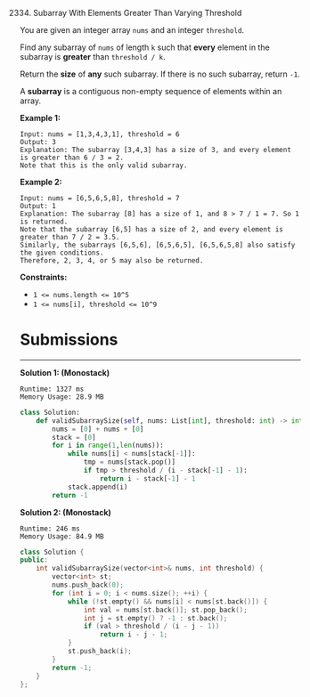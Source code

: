 2334. Subarray With Elements Greater Than Varying Threshold

You are given an integer array `nums` and an integer `threshold`.

Find any subarray of `nums` of length `k` such that **every** element in the subarray is **greater** than `threshold / k`.

Return the **size** of **any** such subarray. If there is no such subarray, return `-1`.

A **subarray** is a contiguous non-empty sequence of elements within an array.

 

**Example 1:**
```
Input: nums = [1,3,4,3,1], threshold = 6
Output: 3
Explanation: The subarray [3,4,3] has a size of 3, and every element is greater than 6 / 3 = 2.
Note that this is the only valid subarray.
```

**Example 2:**
```
Input: nums = [6,5,6,5,8], threshold = 7
Output: 1
Explanation: The subarray [8] has a size of 1, and 8 > 7 / 1 = 7. So 1 is returned.
Note that the subarray [6,5] has a size of 2, and every element is greater than 7 / 2 = 3.5. 
Similarly, the subarrays [6,5,6], [6,5,6,5], [6,5,6,5,8] also satisfy the given conditions.
Therefore, 2, 3, 4, or 5 may also be returned.
```

**Constraints:**

* `1 <= nums.length <= 10^5`
* `1 <= nums[i], threshold <= 10^9`

# Submissions
---
**Solution 1: (Monostack)**
```
Runtime: 1327 ms
Memory Usage: 28.9 MB
```
```python
class Solution:
    def validSubarraySize(self, nums: List[int], threshold: int) -> int:
        nums = [0] + nums + [0]
        stack = [0]
        for i in range(1,len(nums)):
            while nums[i] < nums[stack[-1]]:
                tmp = nums[stack.pop()]
                if tmp > threshold / (i - stack[-1] - 1):
                    return i - stack[-1] - 1
            stack.append(i)
        return -1
```

**Solution 2: (Monostack)**
```
Runtime: 246 ms
Memory Usage: 84.9 MB
```
```c++
class Solution {
public:
    int validSubarraySize(vector<int>& nums, int threshold) {
        vector<int> st;
        nums.push_back(0);
        for (int i = 0; i < nums.size(); ++i) {
            while (!st.empty() && nums[i] < nums[st.back()]) {
                int val = nums[st.back()]; st.pop_back();
                int j = st.empty() ? -1 : st.back();
                if (val > threshold / (i - j - 1))
                    return i - j - 1;
            }
            st.push_back(i);
        }
        return -1;
    }
};
```
